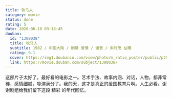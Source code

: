 ```yaml
---
title: 牧马人
category: movie
status: done
rating: 5
date: 2020-06-18 03:18:45
douban:
  id: "1308038"
  title: 牧马人
  subtitle: 1982 / 中国大陆 / 剧情 爱情 / 谢晋 / 朱时茂 丛珊
  rating: 9.1
  cover: https://img1.doubanio.com/view/photo/m_ratio_poster/public/p2517627958.jpg
  link: https://movie.douban.com/subject/1308038/
---
```


这部片子太好了。最好看的电影之一。艺术手法、故事内涵、对话，人物，都非常棒，感情细腻，导演满分了。我的天，这才是真正的爱国教育片啊。人生必看。谢谢剧组给我们留下这段 精彩 的年代回忆。
